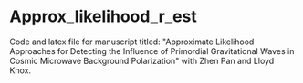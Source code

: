 # Approx_likelihood_r_est
Code and latex file for manuscript titled: "Approximate Likelihood Approaches for Detecting the Influence of Primordial Gravitational Waves in Cosmic Microwave Background Polarization" with Zhen Pan and Lloyd Knox.
